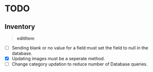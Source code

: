 # **TODO**
## Inventory
> **editItem**

- [ ] Sending blank or no value for a field must set the
field to null in the database.
- [x] Updating images must be a seperate method.
- [ ] Change category updation to reduce number of 
Database queries.